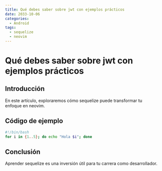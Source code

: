 ```yaml
---
title: Qué debes saber sobre jwt con ejemplos prácticos
date: 2033-10-06
categories:
  - Android
tags:
  - sequelize
  - neovim
---
```


# Qué debes saber sobre jwt con ejemplos prácticos

## Introducción

En este artículo, exploraremos cómo sequelize puede transformar tu enfoque en neovim.

## Código de ejemplo

```bash
#!/bin/bash
for i in {1..5}; do echo "Hola $i"; done
```

## Conclusión

Aprender sequelize es una inversión útil para tu carrera como desarrollador.